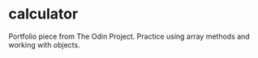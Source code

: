 # calculator

Portfolio piece from The Odin Project. Practice using array methods and working with objects.